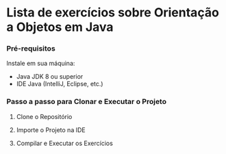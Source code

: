 <h1>Lista de exercícios sobre Orientação a Objetos em Java</h1>

### Pré-requisitos
Instale em sua máquina:

- Java JDK 8 ou superior
- IDE Java (IntelliJ, Eclipse, etc.)

### Passo a passo para Clonar e Executar o Projeto

1. Clone o Repositório
   
2. Importe o Projeto na IDE
   
3. Compilar e Executar os Exercícios

